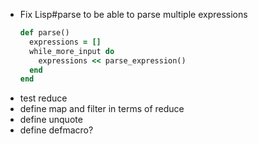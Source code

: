 - Fix Lisp#parse to be able to parse multiple expressions
  ```ruby
  def parse()
    expressions = []
    while_more_input do
      expressions << parse_expression()
    end
  end
  ```
- test reduce
- define map and filter in terms of reduce
- define unquote
- define defmacro?